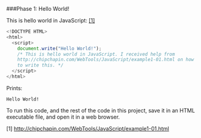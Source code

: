 ###Phase 1: Hello World!

This is hello world in JavaScript: [[1]](http://chipchapin.com/WebTools/JavaScript/example1-01.html)

```js
<!DOCTYPE HTML>
<html>
  <script>
    document.write("Hello World!");
    /* This is hello world in JavaScript. I received help from 
    http://chipchapin.com/WebTools/JavaScript/example1-01.html on how
    to write this. */ 
  </script>
</html>

```

Prints:

	Hello World!


To run this code, and the rest of the code in this project, save it in an HTML executable file, and open it in a web browser.

[1] http://chipchapin.com/WebTools/JavaScript/example1-01.html